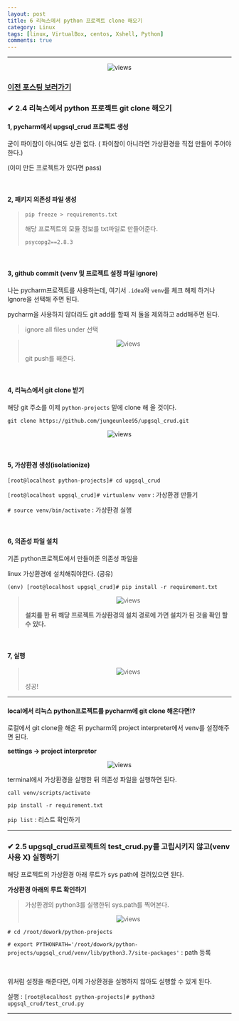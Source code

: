 ```yaml
---
layout: post
title: 6 리눅스에서 python 프로젝트 clone 해오기
category: Linux
tags: [linux, VirtualBox, centos, Xshell, Python]
comments: true
---
```


---

<center>
<figure>
<img src="/assets/post-img/linux/1561970278198.png" alt="views">
<figcaption></figcaption>
</figure>
</center>

### [이전 포스팅 보러가기]()

### ✔  2.4 리눅스에서 python 프로젝트 git clone 해오기 

#### 1, pycharm에서 upgsql_crud 프로젝트 생성

굳이 파이참이 아니여도 상관 없다. ( 파이참이 아니라면 가상환경을 직접 만들어 주어야 한다.)

(이미 만든 프로젝트가 있다면 pass)

<br>

#### 2, 패키지 의존성 파일 생성

> `pip freeze > requirements.txt`
>
> 해당 프로젝트의 모듈 정보를 txt파일로 만들어준다.
>
> ```txt
> psycopg2==2.8.3
> ```

<br>

#### 3, github commit (venv 및 프로젝트 설정 파일 ignore)

나는 pycharm프로젝트를 사용하는데, 여기서 `.idea`와 `venv`를 체크 해제 하거나 Ignore을 선택해 주면 된다.

pycharm을 사용하지 않더라도 git add를 할때 저 둘을 제외하고 add해주면 된다.

> ignore all files under 선택

> <center>
> <figure>
> <img src="/assets/post-img/linux/1561955064828.png" alt="views">
> <figcaption></figcaption>
> </figure>
> </center>
>
> git push를 해준다.

<br>

#### 4, 리눅스에서 git clone 받기

해당 git 주소를 이제 `python-projects` 밑에 clone 해 올 것이다.

`git clone https://github.com/jungeunlee95/upgsql_crud.git`

<center>
<figure>
<img src="/assets/post-img/linux/1561954594827.png" alt="views">
<figcaption></figcaption>
</figure>
</center>

<br>

#### 5, 가상환경 생성(isolationize)

`[root@localhost python-projects]# cd upgsql_crud`

`[root@localhost upgsql_crud]# virtualenv venv`   : 가상환경 만들기

`# source venv/bin/activate`										   : 가상환경 실행

<br>

#### 6, 의존성 파일 설치

기존 python프로젝트에서 만들어준 의존성 파일을

linux 가상환경에 설치해줘야한다. (공유)

`(env) [root@localhost upgsql_crud]# pip install -r requirement.txt`

> <center>
> <figure>
> <img src="/assets/post-img/linux/1561955699216.png" alt="views">
> <figcaption></figcaption>
> </figure>
> </center>
>
> **설치를 한 뒤 해당 프로젝트 가상환경의 설치 경로에 가면 설치가 된 것을 확인 할 수 있다.**

<br>

#### 7, 실행

> <center>
> <figure>
> <img src="/assets/post-img/linux/1561956082215.png" alt="views">
> <figcaption></figcaption>
> </figure>
> </center>
>
> 성공!

---



#### local에서 리눅스 python프로젝트를 pycharm에 git clone 해온다면!?

로컬에서 git clone을 해온 뒤 pycharm의 project interpreter에서 venv를 설정해주면 된다.

**settings -> project interpretor**

<center>
<figure>
<img src="/assets/post-img/linux/1561956440240.png" alt="views">
<figcaption></figcaption>
</figure>
</center>

terminal에서 가상환경을 실행한 뒤 의존성 파일을 실행하면 된다.

`call venv/scripts/activate`

 `pip install -r requirement.txt`

`pip list`     : 리스트 확인하기

---



### ✔  2.5 upgsql_crud프로젝트의 test_crud.py를 고립시키지 않고(venv 사용 X) 실행하기

해당 프로젝트의 가상환경 아래 루트가 sys path에 걸려있으면 된다.

**가상환경 아래의 루트 확인하기**
> 가상환경의 python3를 실행한뒤 sys.path를 찍어본다.
>
> <center>
> <figure>
> <img src="/assets/post-img/linux/1561958130896.png" alt="views">
> <figcaption></figcaption>
> </figure>
> </center>



`# cd /root/dowork/python-projects`

`# export PYTHONPATH='/root/dowork/python-projects/upgsql_crud/venv/lib/python3.7/site-packages'`  : path 등록

<br>

위처럼 설정을 해준다면, 이제 가상환경을 실행하지 않아도 실행할 수 있게 된다.

실행 : `[root@localhost python-projects]# python3 upgsql_crud/test_crud.py`

---

<br>

<br>

<br>
